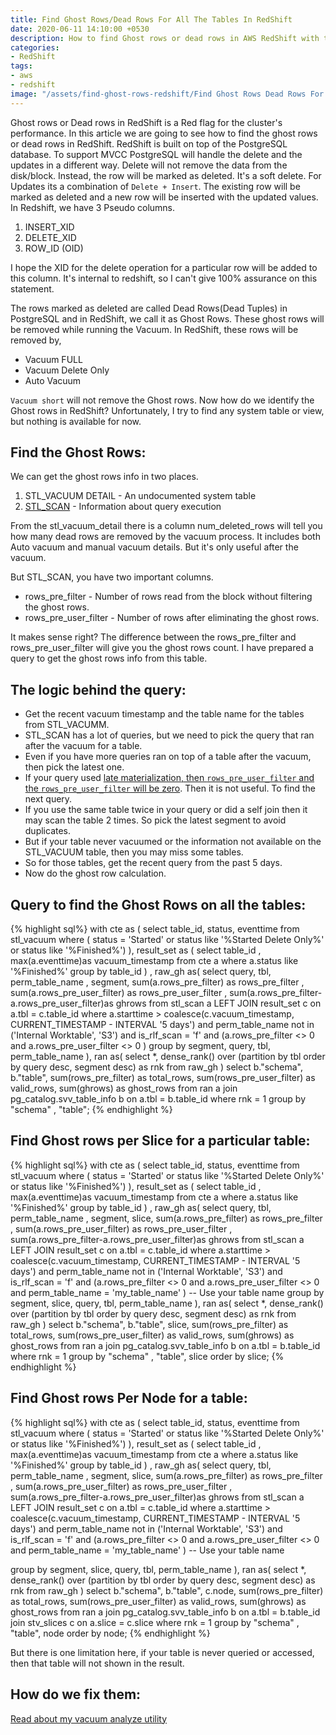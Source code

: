 ```yaml
---
title: Find Ghost Rows/Dead Rows For All The Tables In RedShift
date: 2020-06-11 14:10:00 +0530
description: How to find Ghost rows or dead rows in AWS RedShift with the STL SCAN table.
categories:
- RedShift
tags:
- aws
- redshift
image: "/assets/find-ghost-rows-redshift/Find Ghost Rows Dead Rows For All The Tables In RedShift.jpg"
---
```

Ghost rows or Dead rows in RedShift is a Red flag for the cluster's performance. In this article we are going to see how to find the ghost rows or dead rows in RedShift. RedShift is built on top of the PostgreSQL database. To support MVCC PostgreSQL will handle the delete and the updates in a different way. Delete will not remove the data from the disk/block. Instead, the row will be marked as deleted. It's a soft delete. For Updates its a combination of `Delete + Insert`. The existing row will be marked as deleted and a new row will be inserted with the updated values. In Redshift, we have 3 Pseudo columns.

1. INSERT_XID
2. DELETE_XID
3. ROW_ID (OID)

I hope the XID for the delete operation for a particular row will be added to this column. It's internal to redshift, so I can't give 100% assurance on this statement. 

The rows marked as deleted are called Dead Rows(Dead Tuples) in PostgreSQL and in RedShift, we call it as Ghost Rows. These ghost rows will be removed while running the Vacuum. In RedShift, these rows will be removed by,

* Vacuum FULL
* Vacuum Delete Only
* Auto Vacuum

`Vacuum short` will not remove the Ghost rows. Now how do we identify the Ghost rows in RedShift? Unfortunately, I try to find any system table or view, but nothing is available for now. 

## Find the Ghost Rows:

We can get the ghost rows info in two places. 

1. STL_VACUUM DETAIL - An undocumented system table
2. [STL_SCAN](https://docs.aws.amazon.com/redshift/latest/dg/r_STL_SCAN.html) - Information about query execution

From the stl_vacuum_detail  there is a column num_deleted_rows will tell you how many dead rows are removed by the vacuum process. It includes both Auto vacuum and manual vacuum details. But it's only useful after the vacuum. 

But STL_SCAN, you have two important columns.

* rows_pre_filter - Number of rows read from the block without filtering the ghost rows.
* rows_pre_user_filter - Number of rows after eliminating the ghost rows. 

It makes sense right?  The difference between the rows_pre_filter  and rows_pre_user_filter  will give you the ghost rows count. I have prepared a query to get the ghost rows info from this table. 

## The logic behind the query:

* Get the recent vacuum timestamp and the table name for the tables from STL_VACUMM. 
* STL_SCAN has a lot of queries, but we need to pick the query that ran after the vacuum for a table.
* Even if you have more queries ran on top of a table after the vacuum, then pick the latest one.
* If your query used [late materialization, then `rows_pre_user_filter` and the `rows_pre_user_filter` will be zero](https://thedataguy.in/redshift-row-pre-user-filter-zero-late-materialization/). Then it is not useful. To find the next query.
* If you use the same table twice in your query or did a self join then it may scan the table 2 times. So pick the latest segment to avoid duplicates. 
* But if your table never vacuumed or the information not available on the STL_VACUUM table, then you may miss some tables.
* So for those tables, get the recent query from the past 5 days. 
* Now do the ghost row calculation.

## Query to find the Ghost Rows on all the tables:
{% highlight sql%}
with cte as (
select
	table_id,
	status,
	eventtime
from
	stl_vacuum
where
	( status = 'Started'
	or status like '%Started Delete Only%'
	or status like '%Finished%') ),
result_set as (
select
	table_id ,
	max(a.eventtime)as vacuum_timestamp
from
	cte a
where
	a.status like '%Finished%'
group by
	table_id ) ,
raw_gh as(
select
	query,
	tbl,
	perm_table_name ,
	segment,
	sum(a.rows_pre_filter) as rows_pre_filter ,
	sum(a.rows_pre_user_filter) as rows_pre_user_filter ,
	sum(a.rows_pre_filter-a.rows_pre_user_filter)as ghrows
from
	stl_scan a
LEFT JOIN result_set c on
	a.tbl = c.table_id
where
	a.starttime > coalesce(c.vacuum_timestamp, CURRENT_TIMESTAMP - INTERVAL '5 days')
	and perm_table_name not in ('Internal Worktable',
	'S3')
	and is_rlf_scan = 'f'
	and (a.rows_pre_filter <> 0
	and a.rows_pre_user_filter <> 0 )
group by
	segment,
	query,
	tbl,
	perm_table_name ),
ran as(
select
	*,
	dense_rank() over (partition by tbl
order by
	query desc,
	segment desc) as rnk
from
	raw_gh )
select
	b."schema",
	b."table",
	sum(rows_pre_filter) as total_rows,
	sum(rows_pre_user_filter) as valid_rows,
	sum(ghrows) as ghost_rows
from
	ran a
join pg_catalog.svv_table_info b on
	a.tbl = b.table_id
where
	rnk = 1 
group by
	"schema" ,
	"table";
{% endhighlight %}	

## Find Ghost rows per Slice for a particular table:
{% highlight sql%}
with cte as (
select
	table_id,
	status,
	eventtime
from
	stl_vacuum
where
	( status = 'Started'
	or status like '%Started Delete Only%'
	or status like '%Finished%') ),
result_set as (
select
	table_id ,
	max(a.eventtime)as vacuum_timestamp
from
	cte a
where
	a.status like '%Finished%'
group by
	table_id ) ,
raw_gh as(
select
	query,
	tbl,
	perm_table_name ,
	segment,
	slice,
	sum(a.rows_pre_filter) as rows_pre_filter ,
	sum(a.rows_pre_user_filter) as rows_pre_user_filter ,
	sum(a.rows_pre_filter-a.rows_pre_user_filter)as ghrows
from
	stl_scan a
LEFT JOIN result_set c on
	a.tbl = c.table_id
where
	a.starttime > coalesce(c.vacuum_timestamp, CURRENT_TIMESTAMP - INTERVAL '5 days')
	and perm_table_name not in ('Internal Worktable',
	'S3')
	and is_rlf_scan = 'f'
	and (a.rows_pre_filter <> 0
	and a.rows_pre_user_filter <> 0
	and perm_table_name = 'my_table_name' ) -- Use your table name
group by
	segment,
	slice,
	query,
	tbl,
	perm_table_name ),
ran as(
select
	*,
	dense_rank() over (partition by tbl
order by
	query desc,
	segment desc) as rnk
from
	raw_gh )
select
	b."schema",
	b."table",
	slice,
	sum(rows_pre_filter) as total_rows,
	sum(rows_pre_user_filter) as valid_rows,
	sum(ghrows) as ghost_rows
from
	ran a
join pg_catalog.svv_table_info b on
	a.tbl = b.table_id
where
	rnk = 1
group by
	"schema" ,
	"table",
	slice
order by
	slice;
{% endhighlight %}	

## Find Ghost rows Per Node for a table:
{% highlight sql%}
with cte as (
select
	table_id,
	status,
	eventtime
from
	stl_vacuum
where
	( status = 'Started'
	or status like '%Started Delete Only%'
	or status like '%Finished%') ),
result_set as (
select
	table_id ,
	max(a.eventtime)as vacuum_timestamp
from
	cte a
where
	a.status like '%Finished%'
group by
	table_id ) ,
raw_gh as(
select
	query,
	tbl,
	perm_table_name ,
	segment,
	slice,
	sum(a.rows_pre_filter) as rows_pre_filter ,
	sum(a.rows_pre_user_filter) as rows_pre_user_filter ,
	sum(a.rows_pre_filter-a.rows_pre_user_filter)as ghrows
from
	stl_scan a
LEFT JOIN result_set c on
	a.tbl = c.table_id
where
	a.starttime > coalesce(c.vacuum_timestamp, CURRENT_TIMESTAMP - INTERVAL '5 days')
	and perm_table_name not in ('Internal Worktable',
	'S3')
	and is_rlf_scan = 'f'
	and (a.rows_pre_filter <> 0
	and a.rows_pre_user_filter <> 0
	and perm_table_name = 'my_table_name' ) -- Use your table name

group by
	segment,
	slice,
	query,
	tbl,
	perm_table_name ),
ran as(
select
	*,
	dense_rank() over (partition by tbl
order by
	query desc,
	segment desc) as rnk
from
	raw_gh )
select
	b."schema",
	b."table",
	c.node,
	sum(rows_pre_filter) as total_rows,
	sum(rows_pre_user_filter) as valid_rows,
	sum(ghrows) as ghost_rows
from
	ran a
join pg_catalog.svv_table_info b on
	a.tbl = b.table_id
join stv_slices c on
	a.slice = c.slice
where
	rnk = 1
group by
	"schema" ,
	"table",
	node
order by
	node;
{% endhighlight %}

But there is one limitation here, if your table is never queried or accessed, then that table will not shown in the result.

## How do we fix them:

[Read about my vacuum analyze utility](https://thedataguy.in/automate-redshift-vacuum-analyze-using-shell-script-utility/)